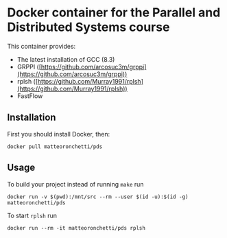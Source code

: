 # Docker container for the Parallel and Distributed Systems course
This container provides:
 - The latest installation of GCC (8.3)
 - GRPPI ([https://github.com/arcosuc3m/grppi](https://github.com/arcosuc3m/grppi))
 - rplsh ([https://github.com/Murray1991/rplsh](https://github.com/Murray1991/rplsh))
 - FastFlow 
## Installation
First you should install Docker, then:
```
docker pull matteoronchetti/pds
```

## Usage
To build your project instead of running `make` run
```
docker run -v $(pwd):/mnt/src --rm --user $(id -u):$(id -g) matteoronchetti/pds
```

To start `rplsh` run
```
docker run --rm -it matteoronchetti/pds rplsh
```
